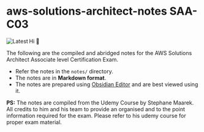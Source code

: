 # aws-solutions-architect-notes SAA-C03


<img align="left" src="https://img.shields.io/static/v1?style=for-the-badge&label=Latest&message=2024-05-17&labelColor=%23282D33&color=%2343853D" alt="Latest" />



Hi 👋

The following are the compiled and abridged notes for the AWS Solutions Architect Associate level Certification Exam.

- Refer the notes in the `notes/` directory.
- The notes are in **Markdown format**.
- The notes are prepared using [Obsidian Editor](https://obsidian.md/) and are best viewed using it.


**PS:** The notes are compiled from the Udemy Course by Stephane Maarek. All credits to him and his team to provide an organised and to the point information required for the exam. Please refer to his udemy course for proper exam material.



